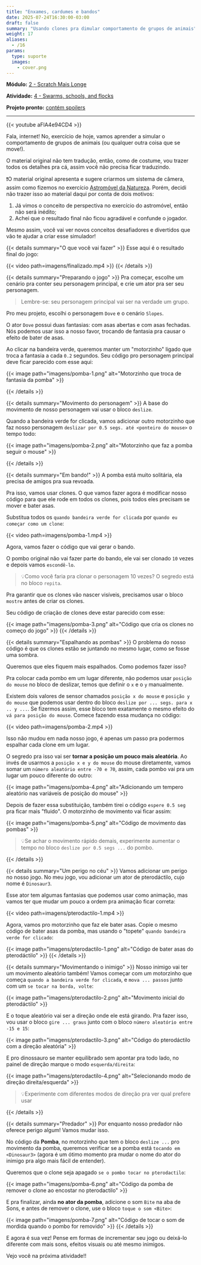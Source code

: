```yaml
---
title: "Enxames, cardumes e bandos"
date: 2025-07-24T16:30:00-03:00
draft: false
summary: "Usando clones pra dimular comportamento de grupos de animais"
weight: 17
aliases:
  - /16
params:
  type: suporte
  images:
    - cover.png
---
```


**Módulo:** [2 - Scratch Mais Longe](https://projects.raspberrypi.org/en/pathways/further-scratch)

**Atividade:** [4 - Swarms, schools, and flocks](https://projects.raspberrypi.org/en/projects/swarms-schools-flocks/)

**Projeto pronto:** [contém spoilers](https://scratch.mit.edu/projects/1202790019/)

---

{{< youtube aFlA4e94CD4 >}}

Fala, internet! No, exercício de hoje, vamos aprender a simular o comportamento de grupos de animais (ou qualquer outra coisa que se move!).

O material original não tem tradução, então, como de costume, vou trazer todos os detalhes pra cá, assim você não precisa ficar traduzindo.

❗O material original apresenta e sugere criarmos um sistema de câmera, assim como fizemos no exercício [Astromóvel da Natureza](/atividades/astromovel-da-natureza/). Porém, decidi não trazer isso ao material daqui por conta de dois motivos:

1. Já vimos o conceito de perspectiva no exercício do astromóvel, então não será inédito;
2. Achei que o resultado final não ficou agradável e confunde o jogador.

Mesmo assim, você vai ver novos conceitos desafiadores e divertidos que vão te ajudar a criar esse simulador!

{{< details summary="O que você vai fazer" >}}
Esse aqui é o resultado final do jogo:

{{< video path=imagens/finalizado.mp4 >}}
{{< /details >}}

{{< details summary="Preparando o jogo" >}}
Pra começar, escolhe um cenário pra conter seu personagem principal, e crie um ator pra ser seu personagem.

> Lembre-se: seu personagem principal vai ser na verdade um grupo.

Pro meu projeto, escolhi o personagem `Dove` e o cenário `Slopes`.

O ator `Dove` possui duas fantasias: com asas abertas e com asas fechadas. Nós podemos usar isso a nosso favor, trocando de fantasia pra causar o efeito de bater de asas.

Ao clicar na bandeira verde, queremos manter um "motorzinho" ligado que troca a fantasia a cada `0.2` segundos. Seu código pro personagem principal deve ficar parecido com esse aqui:

{{< image path="imagens/pomba-1.png" alt="Motorzinho que troca de fantasia da pomba" >}}

{{< /details >}}

{{< details summary="Movimento do personagem" >}}
A base do movimento de nosso personagem vai usar o bloco `deslize`.

Quando a bandeira verde for clicada, vamos adicionar outro motorzinho que faz nosso personagem `deslizar por 0.5 segs. até <ponteiro do mouse>` o tempo todo:

{{< image path="imagens/pomba-2.png" alt="Motorzinho que faz a pomba seguir o mouse" >}}

{{< /details >}}

{{< details summary="Em bando!" >}}
A pomba está muito solitária, ela precisa de amigos pra sua revoada.

Pra isso, vamos usar clones. O que vamos fazer agora é modificar nosso código para que ele rode em todos os clones, pois todos eles precisam se mover e bater asas.

Substitua todos os `quando bandeira verde for clicada` por `quando eu começar como um clone`:

{{< video path=imagens/pomba-1.mp4 >}}

Agora, vamos fazer o código que vai gerar o bando.

O pombo original não vai fazer parte do bando, ele vai ser clonado `10` vezes e depois vamos `escondê-lo`.

> 💡Como você faria pra clonar o personagem 10 vezes? O segredo está no bloco `repita`.

Pra garantir que os clones vão nascer visíveis, precisamos usar o bloco `mostre` antes de criar os clones.

Seu código de criação de clones deve estar parecido com esse:

{{< image path="imagens/pomba-3.png" alt="Código que cria os clones no começo do jogo" >}}
{{< /details >}}

{{< details summary="Espalhando as pombas" >}}
O problema do nosso código é que os clones estão se juntando no mesmo lugar, como se fosse uma sombra.

Queremos que eles fiquem mais espalhados. Como podemos fazer isso?

Pra colocar cada pombo em um lugar diferente, não podemos usar `posição do mouse` no bloco de deslizar, temos que definir o `x` e o `y` manualmente.

Existem dois valores de sensor chamados `posição x do mouse` e `posição y do mouse` que podemos usar dentro do bloco `deslize por ... segs. para x .. y ...`. Se fizermos assim, esse bloco tem exatamente o mesmo efeito do `vá para posição do mouse`. Comece fazendo essa mudança no código:

{{< video path=imagens/pomba-2.mp4 >}}

Isso não mudou em nada nosso jogo, é apenas um passo pra podermos espalhar cada clone em um lugar.

O segredo pra isso vai ser **tornar a posição um pouco mais aleatória**. Ao invés de usarmos a `posição x e y do mouse` do mouse diretamente, vamos somar um `número aleatório entre -70 e 70`, assim, cada pombo vai pra um lugar um pouco diferente do outro:

{{< image path="imagens/pomba-4.png" alt="Adicionando um tempero aleatório nas variáveis de posição do mouse" >}}

Depois de fazer essa substituição, também tirei o código `espere 0.5 seg` pra ficar mais "fluido". O motorzinho de movimento vai ficar assim:

{{< image path="imagens/pomba-5.png" alt="Código de movimento das pombas" >}}

> 💡Se achar o movimento rápido demais, experimente aumentar o tempo no bloco `deslize por 0.5 segs ...` do pombo.

{{< /details >}}

{{< details summary="Um perigo no céu" >}}
Vamos adicionar um perigo no nosso jogo. No meu jogo, vou adicionar um ator de pterodáctilo, cujo nome é `Dinosaur3`.

Esse ator tem algumas fantasias que podemos usar como animação, mas vamos ter que mudar um pouco a ordem pra animação ficar correta:

{{< video path=imagens/pterodactilo-1.mp4 >}}

Agora, vamos pro motorzinho que faz ele bater asas. Copie o mesmo código de bater asas da pomba, mas usando o "topete" `quando bandeira verde for clicado`:

{{< image path="imagens/pterodactilo-1.png" alt="Código de bater asas do pterodáctilo" >}}
{{< /details >}}

{{< details summary="Movimentando o inimigo" >}}
Nosso inimigo vai ter um movimento aleatório também! Vamos começar com um motorzinho que começa `quando a bandeira verde for clicada`, e `mova ... passos` junto com um `se tocar na borda, volte`:

{{< image path="imagens/pterodactilo-2.png" alt="Movimento inicial do pterodáctilo" >}}

E o toque aleatório vai ser a direção onde ele está girando. Pra fazer isso, vou usar o bloco `gire ... graus` junto com o bloco `número aleatório entre -15 e 15`:

{{< image path="imagens/pterodactilo-3.png" alt="Código do pterodáctilo com a direção aleatória" >}}

E pro dinossauro se manter equilibrado sem apontar pra todo lado, no painel de direção marque o modo `esquerda/direita`:

{{< image path="imagens/pterodactilo-4.png" alt="Selecionando modo de direção direita/esquerda" >}}

> 💡Experimente com diferentes modos de direção pra ver qual prefere usar

{{< /details >}}

{{< details summary="Predador" >}}
Por enquanto nosso predador não oferece perigo algum! Vamos mudar isso.

No código da **Pomba**, no motorzinho que tem o bloco `deslize ...` pro movimento da pomba, queremos verificar se a pomba está `tocando em <Dinosaur3>` (agora é um ótimo momento pra mudar o nome do ator do inimigo pra algo mais fácil de entender).

Queremos que o clone seja apagado `se o pombo tocar no pterodactilo`:

{{< image path="imagens/pomba-6.png" alt="Código da pomba de remover o clone ao encostar no pterodactilo" >}}

E pra finalizar, ainda **no ator da pomba**, adicione o som `Bite` na aba de Sons, e antes de remover o clone, use o bloco `toque o som <Bite>`:

{{< image path="imagens/pomba-7.png" alt="Código de tocar o som de mordida quando o pombo for removido" >}}
{{< /details >}}

E agora é sua vez! Pense em formas de incrementar seu jogo ou deixá-lo diferente com mais sons, efeitos visuais ou até mesmo inimigos.

Vejo você na próxima atividade!!
